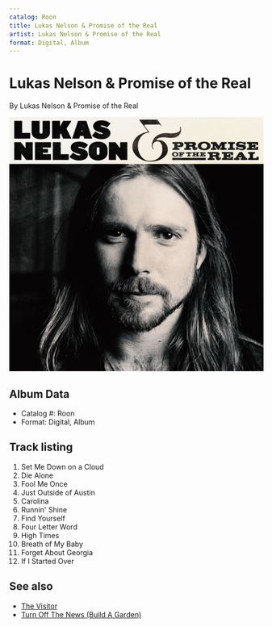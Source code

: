 ```yaml
---
catalog: Roon
title: Lukas Nelson & Promise of the Real
artist: Lukas Nelson & Promise of the Real
format: Digital, Album
---
```


# Lukas Nelson & Promise of the Real

By Lukas Nelson & Promise of the Real

![](../../assets/albumcovers/Lukas_Nelson_and_Promise_of_the_Real-Lukas_Nelson_and_Promise_of_the_Real.png)

## Album Data

- Catalog #: Roon
- Format: Digital, Album


## Track listing


1. Set Me Down on a Cloud
2. Die Alone
3. Fool Me Once
4. Just Outside of Austin
5. Carolina
6. Runnin' Shine
7. Find Yourself
8. Four Letter Word
9. High Times
10. Breath of My Baby
11. Forget About Georgia
12. If I Started Over


## See also

- [The Visitor](The_Visitor.md)
- [Turn Off The News (Build A Garden)](Turn_Off_The_News_Build_A_Garden.md)
